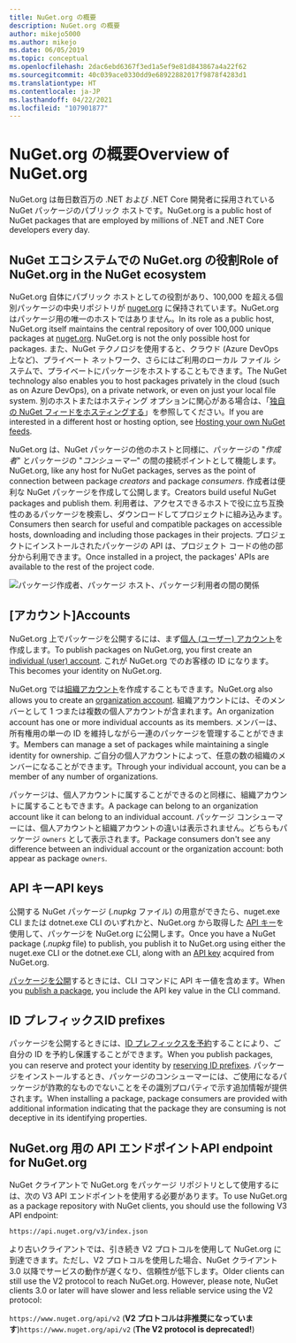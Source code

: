 ```yaml
---
title: NuGet.org の概要
description: NuGet.org の概要
author: mikejo5000
ms.author: mikejo
ms.date: 06/05/2019
ms.topic: conceptual
ms.openlocfilehash: 2dac6ebd6367f3ed1a5ef9e81d843867a4a22f62
ms.sourcegitcommit: 40c039ace0330dd9e68922882017f9878f4283d1
ms.translationtype: HT
ms.contentlocale: ja-JP
ms.lasthandoff: 04/22/2021
ms.locfileid: "107901877"
---
```

# <a name="overview-of-nugetorg"></a><span data-ttu-id="960a5-103">NuGet.org の概要</span><span class="sxs-lookup"><span data-stu-id="960a5-103">Overview of NuGet.org</span></span>

<span data-ttu-id="960a5-104">NuGet.org は毎日数百万の .NET および .NET Core 開発者に採用されている NuGet パッケージのパブリック ホストです。</span><span class="sxs-lookup"><span data-stu-id="960a5-104">NuGet.org is a public host of NuGet packages that are employed by millions of .NET and .NET Core developers every day.</span></span>

## <a name="role-of-nugetorg-in-the-nuget-ecosystem"></a><span data-ttu-id="960a5-105">NuGet エコシステムでの NuGet.org の役割</span><span class="sxs-lookup"><span data-stu-id="960a5-105">Role of NuGet.org in the NuGet ecosystem</span></span>

<span data-ttu-id="960a5-106">NuGet.org 自体にパブリック ホストとしての役割があり、100,000 を超える個別パッケージの中央リポジトリが [nuget.org](https://www.nuget.org) に保持されています。NuGet.org はパッケージ用の唯一のホストではありません。</span><span class="sxs-lookup"><span data-stu-id="960a5-106">In its role as a public host, NuGet.org itself maintains the central repository of over 100,000 unique packages at [nuget.org](https://www.nuget.org). NuGet.org is not the only possible host for packages.</span></span> <span data-ttu-id="960a5-107">また、NuGet テクノロジを使用すると、クラウド (Azure DevOps 上など)、プライベート ネットワーク、さらにはご利用のローカル ファイル システムで、プライベートにパッケージをホストすることもできます。</span><span class="sxs-lookup"><span data-stu-id="960a5-107">The NuGet technology also enables you to host packages privately in the cloud (such as on Azure DevOps), on a private network, or even on just your local file system.</span></span> <span data-ttu-id="960a5-108">別のホストまたはホスティング オプションに関心がある場合は、「[独自の NuGet フィードをホスティングする](../hosting-packages/overview.md)」を参照してください。</span><span class="sxs-lookup"><span data-stu-id="960a5-108">If you are interested in a different host or hosting option, see [Hosting your own NuGet feeds](../hosting-packages/overview.md).</span></span>

<span data-ttu-id="960a5-109">NuGet.org は、NuGet パッケージの他のホストと同様に、パッケージの "*作成者*" とパッケージの "*コンシューマー*" の間の接続ポイントとして機能します。</span><span class="sxs-lookup"><span data-stu-id="960a5-109">NuGet.org, like any host for NuGet packages, serves as the point of connection between package *creators* and package *consumers*.</span></span> <span data-ttu-id="960a5-110">作成者は便利な NuGet パッケージを作成して公開します。</span><span class="sxs-lookup"><span data-stu-id="960a5-110">Creators build useful NuGet packages and publish them.</span></span> <span data-ttu-id="960a5-111">利用者は、アクセスできるホストで役に立ち互換性のあるパッケージを検索し、ダウンロードしてプロジェクトに組み込みます。</span><span class="sxs-lookup"><span data-stu-id="960a5-111">Consumers then search for useful and compatible packages on accessible hosts, downloading and including those packages in their projects.</span></span> <span data-ttu-id="960a5-112">プロジェクトにインストールされたパッケージの API は、プロジェクト コードの他の部分から利用できます。</span><span class="sxs-lookup"><span data-stu-id="960a5-112">Once installed in a project, the packages' APIs are available to the rest of the project code.</span></span>

![パッケージ作成者、パッケージ ホスト、パッケージ利用者の間の関係](media/nuget-roles.png)

## <a name="accounts"></a><span data-ttu-id="960a5-114">[アカウント]</span><span class="sxs-lookup"><span data-stu-id="960a5-114">Accounts</span></span>

<span data-ttu-id="960a5-115">NuGet.org 上でパッケージを公開するには、まず[個人 (ユーザー) アカウント](individual-accounts.md)を作成します。</span><span class="sxs-lookup"><span data-stu-id="960a5-115">To publish packages on NuGet.org, you first create an [individual (user) account](individual-accounts.md).</span></span> <span data-ttu-id="960a5-116">これが NuGet.org でのお客様の ID になります。</span><span class="sxs-lookup"><span data-stu-id="960a5-116">This becomes your identity on NuGet.org.</span></span>

<span data-ttu-id="960a5-117">NuGet.org では[組織アカウント](organizations-on-nuget-org.md)を作成することもできます。</span><span class="sxs-lookup"><span data-stu-id="960a5-117">NuGet.org also allows you to create an [organization account](organizations-on-nuget-org.md).</span></span> <span data-ttu-id="960a5-118">組織アカウントには、そのメンバーとして 1 つまたは複数の個人アカウントが含まれます。</span><span class="sxs-lookup"><span data-stu-id="960a5-118">An organization account has one or more individual accounts as its members.</span></span> <span data-ttu-id="960a5-119">メンバーは、所有権用の単一の ID を維持しながら一連のパッケージを管理することができます。</span><span class="sxs-lookup"><span data-stu-id="960a5-119">Members can manage a set of packages while maintaining a single identity for ownership.</span></span> <span data-ttu-id="960a5-120">ご自分の個人アカウントによって、任意の数の組織のメンバーになることができます。</span><span class="sxs-lookup"><span data-stu-id="960a5-120">Through your individual account, you can be a member of any number of organizations.</span></span>

<span data-ttu-id="960a5-121">パッケージは、個人アカウントに属することができるのと同様に、組織アカウントに属することもできます。</span><span class="sxs-lookup"><span data-stu-id="960a5-121">A package can belong to an organization account like it can belong to an individual account.</span></span> <span data-ttu-id="960a5-122">パッケージ コンシューマーには、個人アカウントと組織アカウントの違いは表示されません。どちらもパッケージ `owners` として表示されます。</span><span class="sxs-lookup"><span data-stu-id="960a5-122">Package consumers don't see any difference between an individual account or the organization account: both appear as package `owners`.</span></span>

## <a name="api-keys"></a><span data-ttu-id="960a5-123">API キー</span><span class="sxs-lookup"><span data-stu-id="960a5-123">API keys</span></span>

<span data-ttu-id="960a5-124">公開する NuGet パッケージ (*.nupkg* ファイル) の用意ができたら、nuget.exe CLI または dotnet.exe CLI のいずれかと、NuGet.org から取得した [API キー](scoped-api-keys.md)を使用して、パッケージを NuGet.org に公開します。</span><span class="sxs-lookup"><span data-stu-id="960a5-124">Once you have a NuGet package (*.nupkg* file) to publish, you publish it to NuGet.org using either the nuget.exe CLI or the dotnet.exe CLI, along with an [API key](scoped-api-keys.md) acquired from NuGet.org.</span></span>

<span data-ttu-id="960a5-125">[パッケージを公開](../create-packages/creating-a-package.md)するときには、CLI コマンドに API キー値を含めます。</span><span class="sxs-lookup"><span data-stu-id="960a5-125">When you [publish a package](../create-packages/creating-a-package.md), you include the API key value in the CLI command.</span></span>

## <a name="id-prefixes"></a><span data-ttu-id="960a5-126">ID プレフィックス</span><span class="sxs-lookup"><span data-stu-id="960a5-126">ID prefixes</span></span>

<span data-ttu-id="960a5-127">パッケージを公開するときには、[ID プレフィックスを予約](id-prefix-reservation.md)することにより、ご自分の ID を予約し保護することができます。</span><span class="sxs-lookup"><span data-stu-id="960a5-127">When you publish packages, you can reserve and protect your identity by [reserving ID prefixes](id-prefix-reservation.md).</span></span> <span data-ttu-id="960a5-128">パッケージをインストールするとき、パッケージのコンシューマーには、ご使用になるパッケージが詐欺的なものでないことをその識別プロパティで示す追加情報が提供されます。</span><span class="sxs-lookup"><span data-stu-id="960a5-128">When installing a package, package consumers are provided with additional information indicating that the package they are consuming is not deceptive in its identifying properties.</span></span>

## <a name="api-endpoint-for-nugetorg"></a><span data-ttu-id="960a5-129">NuGet.org 用の API エンドポイント</span><span class="sxs-lookup"><span data-stu-id="960a5-129">API endpoint for NuGet.org</span></span>

<span data-ttu-id="960a5-130">NuGet クライアントで NuGet.org をパッケージ リポジトリとして使用するには、次の V3 API エンドポイントを使用する必要があります。</span><span class="sxs-lookup"><span data-stu-id="960a5-130">To use NuGet.org as a package repository with NuGet clients, you should use the following V3 API endpoint:</span></span> 

`https://api.nuget.org/v3/index.json`

<span data-ttu-id="960a5-131">より古いクライアントでは、引き続き V2 プロトコルを使用して NuGet.org に到達できます。ただし、V2 プロトコルを使用した場合、NuGet クライアント 3.0 以降でサービスの動作が遅くなり、信頼性が低下します。</span><span class="sxs-lookup"><span data-stu-id="960a5-131">Older clients can still use the V2 protocol to reach NuGet.org. However, please note, NuGet clients 3.0 or later will have slower and less reliable service using the V2 protocol:</span></span>

<span data-ttu-id="960a5-132">`https://www.nuget.org/api/v2` (**V2 プロトコルは非推奨になっています**)</span><span class="sxs-lookup"><span data-stu-id="960a5-132">`https://www.nuget.org/api/v2` (**The V2 protocol is deprecated!**)</span></span>
